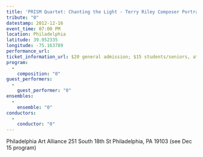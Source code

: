 ```yaml
---
title: 'PRISM Quartet: Chanting the Light - Terry Riley Composer Portrait'
tribute: "0"
datestamp: 2012-12-16
event_time: 07:00 PM
location: Philadelphia
latitude: 39.952335
longitude: -75.163789
performance_url: 
ticket_information_url: $20 general admission; $15 students/seniors, at door only (no reservations required)
program: 
  -
    composition: "0"
guest_performers: 
  -
    guest_performer: "0"
ensembles: 
  -
    ensemble: "0"
conductors: 
  -
    conductor: "0"
---
```

Philadelphia Art Alliance
251 South 18th St
Philadelphia, PA 19103
(see Dec 15 program)